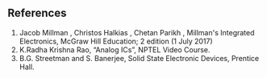 ## References

1) Jacob Millman , Christos Halkias , Chetan Parikh , Millman's Integrated Electronics, McGraw Hill Education; 2 edition (1 July 2017)<br>
2) K.Radha Krishna Rao, “Analog ICs”, NPTEL Video Course.<br>
3) B.G. Streetman and S. Banerjee, Solid State Electronic Devices, Prentice Hall.<br>
